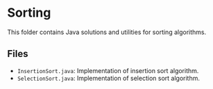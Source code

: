 # Sorting

This folder contains Java solutions and utilities for sorting algorithms.

## Files

- `InsertionSort.java`: Implementation of insertion sort algorithm.
- `SelectionSort.java`: Implementation of selection sort algorithm. 